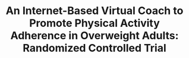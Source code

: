 ---
name: "An Internet Based Virtual Coach To Promote"
title: "An Internet-Based Virtual Coach to Promote Physical Activity Adherence in Overweight Adults: Randomized Controlled Trial"
project: null
event: "Journal of Medical Internet Research, 14(1)"
authors:
- name: "Watson, A."
- name: "Bickmore, T."
- name: "Cange, A."
- name: "Kulshreshtha, A."
- name: "Kvedar, J."
year: 2012
resources: null
external_url: http://www.jmir.org/2012/1/e1/
draft: false 
headless: true
---